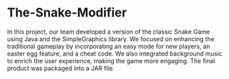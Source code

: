 # The-Snake-Modifier


In this project, our team developed a version of the classic Snake Game using Java and the SimpleGraphics library. We focused on enhancing the traditional gameplay by incorporating an easy mode for new players, an easter egg feature, and a cheat code. We also integrated background music to enrich the user experience, making the game more engaging. The final product was packaged into a JAR file.
